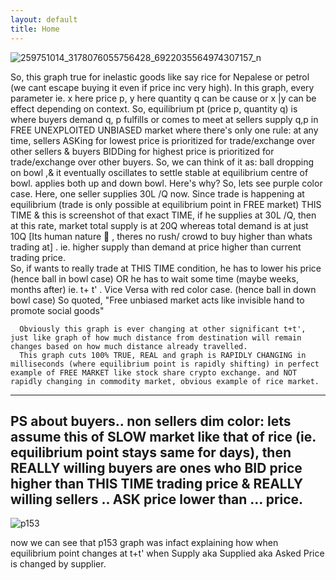 ```yaml
---
layout: default
title: Home
---
```

![259751014_3178076055756428_6922035564974307157_n](https://user-images.githubusercontent.com/11883023/151040702-38050d7c-459b-4248-a8c6-50d8508c66c8.jpg)

So, this graph true for inelastic goods like say rice for Nepalese or petrol (we cant escape buying it even if price inc very high). In this graph, every parameter ie. x here price p,  y here quantity q can be cause or x |y can be effect depending on context.
So, equilibrium pt (price p, quantity q) is where buyers demand q, p fulfills or comes to meet at sellers supply q,p in FREE UNEXPLOITED UNBIASED market where there's only one rule: at any time, sellers ASKing for lowest price is prioritized for trade/exchange over other sellers & buyers BIDDing for highest price is prioritized for trade/exchange over other buyers.
So, we can think of it as: ball dropping on bowl ,& it eventually oscillates to settle stable at equilibrium centre of bowl. applies both up and down bowl.
Here's why?
So, lets see purple color case. Here, one seller supplies  30L  /Q now. Since trade is happening at equilibrium (trade is only possible at equilibrium point in FREE market) THIS TIME & this is screenshot of that exact TIME, if he supplies at 30L /Q, then at this rate, market total supply is at 20Q whereas total demand is at just 10Q [Its human nature 🙂 , theres no rush/ crowd to buy higher than whats trading at] . ie. higher supply than demand at price higher than current trading price.    
So, if wants to really trade at THIS TIME condition, he has to lower his price (hence ball in bowl case) OR he has to wait some time (maybe weeks, months after) ie. t+ t' . 
 Vice Versa with red color case. (hence ball in down bowl case)
So quoted, "Free unbiased market acts like invisible hand to promote social goods"

      Obviously this graph is ever changing at other significant t+t', just like graph of how much distance from destination will remain changes based on how much distance already travelled. 
      This graph cuts 100% TRUE, REAL and graph is RAPIDLY CHANGING in milliseconds (where equilibrium point is rapidly shifting) in perfect example of FREE MARKET like stock share crypto exchange. and NOT rapidly changing in commodity market, obvious example of rice market.
-----
PS about buyers.. non sellers dim color: lets assume this of SLOW market like that of rice (ie. equilibrium point stays same for days), then REALLY willing buyers are ones who BID price higher than THIS TIME trading price & REALLY willing sellers .. ASK price lower than ... price.
----
![p153](https://user-images.githubusercontent.com/11883023/151040620-9df7782a-f78f-4659-9c1c-f4c0c04dc111.jpg)

now we can see that p153 graph was infact explaining how when equilibrium point changes at t+t' when Supply aka Supplied aka Asked Price is changed by supplier.


